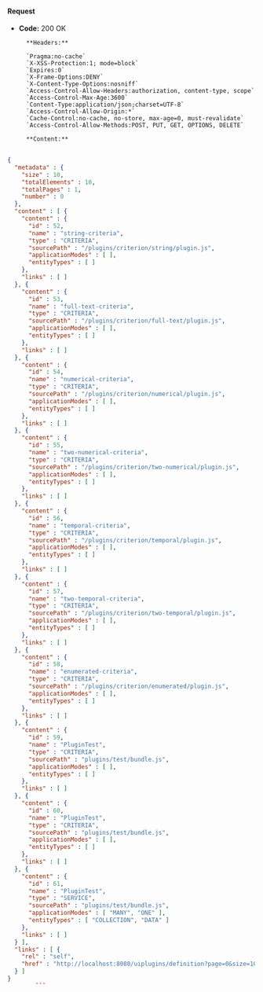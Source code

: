 #### Request

* **Code:** 200 OK

        **Headers:**

        `Pragma:no-cache`
        `X-XSS-Protection:1; mode=block`
        `Expires:0`
        `X-Frame-Options:DENY`
        `X-Content-Type-Options:nosniff`
        `Access-Control-Allow-Headers:authorization, content-type, scope`
        `Access-Control-Max-Age:3600`
        `Content-Type:application/json;charset=UTF-8`
        `Access-Control-Allow-Origin:*`
        `Cache-Control:no-cache, no-store, max-age=0, must-revalidate`
        `Access-Control-Allow-Methods:POST, PUT, GET, OPTIONS, DELETE`

        **Content:**

```json
    
{
  "metadata" : {
    "size" : 10,
    "totalElements" : 10,
    "totalPages" : 1,
    "number" : 0
  },
  "content" : [ {
    "content" : {
      "id" : 52,
      "name" : "string-criteria",
      "type" : "CRITERIA",
      "sourcePath" : "/plugins/criterion/string/plugin.js",
      "applicationModes" : [ ],
      "entityTypes" : [ ]
    },
    "links" : [ ]
  }, {
    "content" : {
      "id" : 53,
      "name" : "full-text-criteria",
      "type" : "CRITERIA",
      "sourcePath" : "/plugins/criterion/full-text/plugin.js",
      "applicationModes" : [ ],
      "entityTypes" : [ ]
    },
    "links" : [ ]
  }, {
    "content" : {
      "id" : 54,
      "name" : "numerical-criteria",
      "type" : "CRITERIA",
      "sourcePath" : "/plugins/criterion/numerical/plugin.js",
      "applicationModes" : [ ],
      "entityTypes" : [ ]
    },
    "links" : [ ]
  }, {
    "content" : {
      "id" : 55,
      "name" : "two-numerical-criteria",
      "type" : "CRITERIA",
      "sourcePath" : "/plugins/criterion/two-numerical/plugin.js",
      "applicationModes" : [ ],
      "entityTypes" : [ ]
    },
    "links" : [ ]
  }, {
    "content" : {
      "id" : 56,
      "name" : "temporal-criteria",
      "type" : "CRITERIA",
      "sourcePath" : "/plugins/criterion/temporal/plugin.js",
      "applicationModes" : [ ],
      "entityTypes" : [ ]
    },
    "links" : [ ]
  }, {
    "content" : {
      "id" : 57,
      "name" : "two-temporal-criteria",
      "type" : "CRITERIA",
      "sourcePath" : "/plugins/criterion/two-temporal/plugin.js",
      "applicationModes" : [ ],
      "entityTypes" : [ ]
    },
    "links" : [ ]
  }, {
    "content" : {
      "id" : 58,
      "name" : "enumerated-criteria",
      "type" : "CRITERIA",
      "sourcePath" : "/plugins/criterion/enumerated/plugin.js",
      "applicationModes" : [ ],
      "entityTypes" : [ ]
    },
    "links" : [ ]
  }, {
    "content" : {
      "id" : 59,
      "name" : "PluginTest",
      "type" : "CRITERIA",
      "sourcePath" : "plugins/test/bundle.js",
      "applicationModes" : [ ],
      "entityTypes" : [ ]
    },
    "links" : [ ]
  }, {
    "content" : {
      "id" : 60,
      "name" : "PluginTest",
      "type" : "CRITERIA",
      "sourcePath" : "plugins/test/bundle.js",
      "applicationModes" : [ ],
      "entityTypes" : [ ]
    },
    "links" : [ ]
  }, {
    "content" : {
      "id" : 61,
      "name" : "PluginTest",
      "type" : "SERVICE",
      "sourcePath" : "plugins/test/bundle.js",
      "applicationModes" : [ "MANY", "ONE" ],
      "entityTypes" : [ "COLLECTION", "DATA" ]
    },
    "links" : [ ]
  } ],
  "links" : [ {
    "rel" : "self",
    "href" : "http://localhost:8080/uiplugins/definition?page=0&size=10&sort=id,asc"
  } ]
}
        ```
